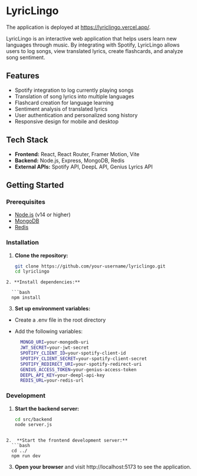 # LyricLingo

The application is deployed at https://lyriclingo.vercel.app/.

LyricLingo is an interactive web application that helps users learn new languages through music. By integrating with Spotify, LyricLingo allows users to log songs, view translated lyrics, create flashcards, and analyze song sentiment.

## Features

- Spotify integration to log currently playing songs
- Translation of song lyrics into multiple languages
- Flashcard creation for language learning
- Sentiment analysis of translated lyrics
- User authentication and personalized song history
- Responsive design for mobile and desktop

## Tech Stack

- **Frontend:** React, React Router, Framer Motion, Vite
- **Backend:** Node.js, Express, MongoDB, Redis
- **External APIs:** Spotify API, DeepL API, Genius Lyrics API

## Getting Started

### Prerequisites

- [Node.js](https://nodejs.org) (v14 or higher)
- [MongoDB](https://www.mongodb.com)
- [Redis](https://redis.io)

### Installation

1. **Clone the repository:**

   ```bash
   git clone https://github.com/your-username/lyriclingo.git
   cd lyriclingo
  ```
2. **Install dependencies:**

    ```bash
    npm install
  ```
3. **Set up environment variables:**

- Create a .env file in the root directory
- Add the following variables:

    ``` bash
      MONGO_URI=your-mongodb-uri
      JWT_SECRET=your-jwt-secret
      SPOTIFY_CLIENT_ID=your-spotify-client-id
      SPOTIFY_CLIENT_SECRET=your-spotify-client-secret
      SPOTIFY_REDIRECT_URI=your-spotify-redirect-uri
      GENIUS_ACCESS_TOKEN=your-genius-access-token
      DEEPL_API_KEY=your-deepl-api-key
      REDIS_URL=your-redis-url
    ```

### Development

1. **Start the backend server:**
    ```bash 
    cd src/backend
    node server.js
  ```

2.  **Start the frontend development server:**
    ```bash 
    cd ../
    npm run dev
  ```
3. **Open your browser** and visit http://localhost:5173 to see the application.